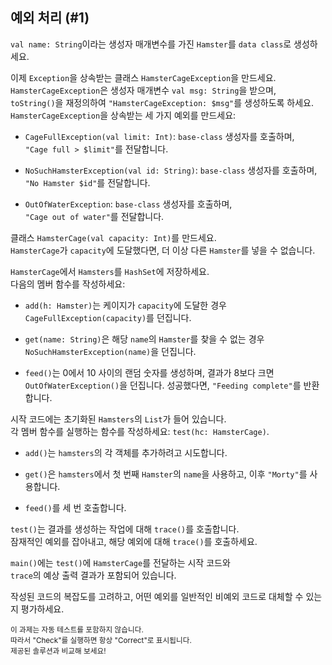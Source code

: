 ## 예외 처리 (#1)

`val name: String`이라는 생성자 매개변수를 가진 `Hamster`를 `data class`로 생성하세요.

이제 `Exception`을 상속받는 클래스 `HamsterCageException`을 만드세요.  
`HamsterCageException`은 생성자 매개변수 `val msg: String`을 받으며,  
`toString()`을 재정의하여 `"HamsterCageException: $msg"`를 생성하도록 하세요.  
`HamsterCageException`을 상속받는 세 가지 예외를 만드세요:

- `CageFullException(val limit: Int)`: `base-class` 생성자를 호출하며,  
  `"Cage full > $limit"`를 전달합니다.

- `NoSuchHamsterException(val id: String)`: `base-class` 생성자를 호출하며,  
  `"No Hamster $id"`를 전달합니다.

- `OutOfWaterException`: `base-class` 생성자를 호출하며,  
  `"Cage out of water"`를 전달합니다.

클래스 `HamsterCage(val capacity: Int)`를 만드세요.  
`HamsterCage`가 `capacity`에 도달했다면, 더 이상 다른 `Hamster`를 넣을 수 없습니다.

`HamsterCage`에서 `Hamsters`를 `HashSet`에 저장하세요.  
다음의 멤버 함수를 작성하세요:

- `add(h: Hamster)`는 케이지가 `capacity`에 도달한 경우 `CageFullException(capacity)`를 던집니다.

- `get(name: String)`은 해당 `name`의 `Hamster`를 찾을 수 없는 경우  
  `NoSuchHamsterException(name)`을 던집니다.

- `feed()`는 0에서 10 사이의 랜덤 숫자를 생성하며, 결과가 8보다 크면  
  `OutOfWaterException()`을 던집니다. 성공했다면, `"Feeding complete"`를 반환합니다.

시작 코드에는 초기화된 `Hamsters`의 `List`가 들어 있습니다.  
각 멤버 함수를 실행하는 함수를 작성하세요: `test(hc: HamsterCage)`.

- `add()`는 `hamsters`의 각 객체를 추가하려고 시도합니다.

- `get()`은 `hamsters`에서 첫 번째 `Hamster`의 `name`을 사용하고, 이후 `"Morty"`를 사용합니다.

- `feed()`를 세 번 호출합니다.

`test()`는 결과를 생성하는 작업에 대해 `trace()`를 호출합니다.  
잠재적인 예외를 잡아내고, 해당 예외에 대해 `trace()`를 호출하세요.

`main()`에는 `test()`에 `HamsterCage`를 전달하는 시작 코드와  
`trace`의 예상 출력 결과가 포함되어 있습니다.

작성된 코드의 복잡도를 고려하고, 어떤 예외를 일반적인 비예외 코드로 대체할 수 있는지 평가하세요.

<sub> 이 과제는 자동 테스트를 포함하지 않습니다.  
따라서 "Check"를 실행하면 항상 "Correct"로 표시됩니다.  
제공된 솔루션과 비교해 보세요! </sub>